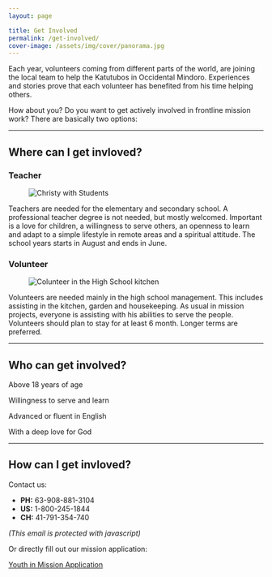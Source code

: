 ```yaml
---
layout: page

title: Get Involved
permalink: /get-involved/
cover-image: /assets/img/cover/panorama.jpg
---
```


Each year, volunteers coming from different parts of the world, are joining the local team to help the Katutubos in Occidental Mindoro. Experiences and stories prove that each volunteer has benefited from his time helping others.

How about you? Do you want to get actively involved in frontline mission work? There are basically two options:

---

## Where can I get invloved?

### Teacher

<figure class="c-figure c-figure--left u-1/3@tablet">
    <img class="u-zoom u-zoom--3x u-zoom--left" alt="Christy with Students" src="{{site.img_dir}}/2017/07/christys-students-800.jpg">
</figure>

Teachers are needed for the elementary and secondary school. A professional teacher degree is not needed, but mostly welcomed. Important is a love for children, a willingness to serve others, an openness to learn and adapt to a simple lifestyle in remote areas and a spiritual attitude. The school years starts in August and ends in June.


### Volunteer

<figure class="c-figure c-figure--left u-1/3@tablet">
    <img class="u-zoom u-zoom--3x u-zoom--left" alt="Colunteer in the High School kitchen" src="{{site.img_dir}}/2017/05/volunteer-in-kitchen.jpg">
</figure>

Volunteers are needed mainly in the high school management. This includes assisting in the kitchen, garden and housekeeping. As usual in mission projects, everyone is assisting with his abilities to serve the people.
Volunteers should plan to stay for at least 6 month. Longer terms are preferred.

---

## Who can get involved?

<div class="o-layout o-layout--small o-layout--stretch u-text-center">
    <div class="o-layout__item u-1/2 u-1/4@tablet u-mb-">
        <div class="o-box o-box--small c-info c-info--tertiary u-1/1">
            <p class="u-ic u-ic--check u-ic--huge"></p>
            <p>Above 18 years of age</p>
        </div>
    </div>
    <div class="o-layout__item u-1/2 u-1/4@tablet u-mb-">
        <div class="o-box o-box--small c-info c-info--tertiary u-1/1">
            <p class="u-ic u-ic--check u-ic--huge"></p>
            <p>Willingness to serve and learn</p>
        </div>
    </div>
    <div class="o-layout__item u-1/2 u-1/4@tablet u-mb-">
        <div class="o-box o-box--small c-info c-info--tertiary u-1/1">
            <p class="u-ic u-ic--check u-ic--huge"></p>
            <p>Advanced or fluent in English</p>
        </div>
    </div>
    <div class="o-layout__item u-1/2 u-1/4@tablet u-mb-">
        <div class="o-box o-box--small c-info c-info--tertiary u-1/1">
            <p class="u-ic u-ic--check u-ic--huge"></p>
            <p>With a deep love for God</p>
        </div>
    </div>
</div>

---

## How can I get invloved?

Contact us:

<div class="o-layout o-layout--small o-layout--stretch u-mb-">
    <div class="o-layout__item u-1/2@tablet u-mb-">
        <div class="o-box o-box--small c-info c-info--primary u-1/1 u-text-center">
            <ul class="o-list-bare">
                <li>
                    <strong>PH:</strong> <span class="u-ic u-ic--phone u-ic--large"></span> 63-908-881-3104
                </li>
                <li>
                    <strong>US:</strong> <span class="u-ic u-ic--phone u-ic--large"></span> 1-800-245-1844
                </li>
                <li>
                    <strong>CH:</strong> <span class="u-ic u-ic--phone u-ic--large"></span> 41-791-354-740
                </li>
            </ul>
        </div>
    </div>
    <div class="o-layout__item u-1/2@tablet u-mb-">
        <div class="o-box o-box--small c-info c-info--primary u-1/1 u-orient-middle u-orient-center">
            <noscript data-defuscate data-name="contact" data-domain="lmphilippines.org" data-icon="u-ic u-ic--mail u-ic--large"><em>(This email is protected with javascript)</em></noscript>
        </div>
    </div>
</div>

Or directly fill out our mission application:

<a class="c-btn c-btn--ghost c-btn--gray" href="http://www.lmn.org/forms/Youth%20Mission%20app_eml.pdf">
    <span class="u-ic u-ic--document u-ic--large"></span>
    Youth in Mission Application
</a>
